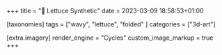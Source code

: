 +++
title = "️🥬 Lettuce Synthetic"
date = 2023-03-09 18:58:53+01:00

[taxonomies]
tags = ["wavy", "lettuce", "folded" ]
categories = ["3d-art"]

[extra.imagery]
render_engine = "Cycles"
custom_image_markup = true
+++

